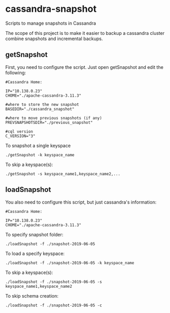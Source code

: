 # cassandra-snapshot

Scripts to manage snapshots in Cassandra

The scope of this project is to make it easier to backup a cassandra cluster combine snapshots and incremental backups.

## getSnapshot

First, you need to configure the script. Just open getSnapshot and edit the following:

```
#Cassandra Home:

IP="10.138.0.23"
CHOME="./apache-cassandra-3.11.3"

#where to store the new snapshot
BASEDIR="./cassandra_snapshot"

#where to move previous snapshots (if any)
PREVSNAPSHOTSDIR="./previous_snapshot"

#cql version
C_VERSION="3"
```

To snapshot a single keyspace

```
./getSnapshot -k keyspace_name
```

To skip a keyspace(s):

```
./getSnapshot -s keyspace_name1,keyspace_name2,...
```

## loadSnapshot

You also need to configure this script, but just cassandra's information:

```
#Cassandra Home:

IP="10.138.0.23"
CHOME="./apache-cassandra-3.11.3"
```

To specify snapshot folder:

```
./loadSnapshot -f ./snapshot-2019-06-05
```

To load a specify keyspace:

```
./loadSnapshot -f ./snapshot-2019-06-05 -k keyspace_name
```

To skip a keyspace(s):

```
./loadSnapshot -f ./snapshot-2019-06-05 -s keyspace_name1,keyspace_name2
```

To skip schema creation:

```
./loadSnapshot -f ./snapshot-2019-06-05 -c
```
